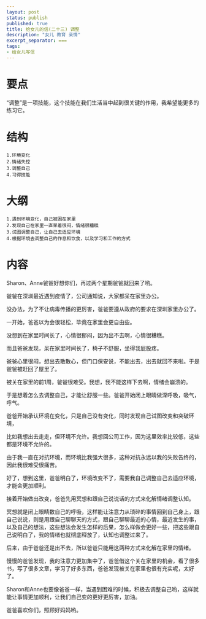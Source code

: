 ```yaml
---
layout: post
status: publish
published: true
title: 给女儿的信(二十三) 调整
description: "女儿 教育 亲情"
excerpt_separator: ===
tags:
- 给女儿写信
---
```



# 要点

“调整”是一项技能，这个技能在我们生活当中起到很关键的作用，我希望能更多的练习它。

# 结构

	1.环境变化
	2.情绪失控
	3.调整自己
	4.习得技能

# 大纲

	1.遇到环境变化，自己被困在家里
	2.发现自己在家里一直呆着很闷，情绪很糟糕
	3.试图调整自己，让自己去适应环境
	4.根据环境去调整自己的作息和饮食，以及学习和工作的方式

# 内容

Sharon、Anne爸爸好想你们，再过两个星期爸爸就回来了哟。

爸爸在深圳最近遇到疫情了，公司通知说，大家都呆在家里办公。

没办法，为了不让病毒传播的更厉害，爸爸要遵从政府的要求在深圳家里办公了。

一开始，爸爸以为会很轻松，毕竟在家里会更自由些。

没想到在家里时间长了，心情很郁闷，因为出不去啊，心情很糟糕。

而且爸爸发现，呆在家里时间长了，椅子不舒服，坐得我屁股疼。

爸爸心里很闷，想出去散散心，但门口保安说，不能出去，出去就回不来啦。于是爸爸被赶回了屋里了。

被关在家里的前1周，爸爸很难受。我想，我不能这样下去啊，情绪会崩溃的。

于是想着怎么去调整自己，才能让舒服一些。爸爸开始闭上眼睛做深呼吸，吸气，呼气。

爸爸开始承认环境在变化，只是自己没有变化，同时发现自己试图改变和突破环境，

比如我想出去走走，但环境不允许。我想回公司工作，因为这里效率比较低，这些都是环境不允许的。

由于我一直在对抗环境，而环境比我强大很多，这种对抗永远以我的失败告终的，因此我很难受很痛苦。

好了，想到这里，爸爸明白了，环境改变不了，需要我自己调整自己去适应环境，才能会更加顺利。

接着开始做出改变，爸爸先用冥想和跟自己说说话的方式来化解情绪调整认知。

冥想就是闭上眼睛数自己的呼吸，这样能让注意力从琐碎的事情回到自己身上，跟自己说说，则是用跟自己聊聊天的方式，跟自己聊聊最近的心情，最近发生的事，以及自己的想法，这些想法会发生怎样的后果，怎么样做会更好一些，把这些跟自己说明白了，我的情绪也就彻底释放了，认知也调整过来了。

后来，由于爸爸还是出不去，所以爸爸只能用这两种方式来化解在家里的情绪。

慢慢的爸爸发现，我的注意力更加集中了，爸爸借这个关在家里的机会，看了很多书，写了很多文章，学习了好多东西，爸爸发现被关在家里也很有充实呢，太好了。

Sharon和Anne也要像爸爸一样，当遇到困难的时候，积极去调整自己哟，这样就能让事情更加顺利，让我们自己变的更好更厉害，加油。

爸爸喜欢你们，照顾好妈妈哟。

